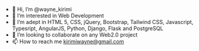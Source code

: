 - 👋 Hi, I’m @wayne_kirimi
- 👀 I’m interested in Web Development
- 🌱 I’m adept in HTML 5, CSS, jQuery, Bootstrap, Tailwind CSS, Javascript, Typesript, AngularJS, Python, Django, Flask and PostgreSQL
- 💞️ I’m looking to collaborate on any Web2.0 project
- 📫 How to reach me kirimiwayne@gmail.com

<!---
waynemorphic/waynemorphic is a ✨ special ✨ repository because its `README.md` (this file) appears on your GitHub profile.
You can click the Preview link to take a look at your changes.
--->
